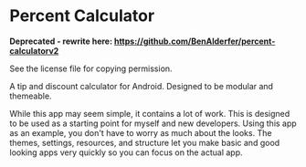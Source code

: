 # Percent Calculator

**Deprecated - rewrite here: https://github.com/BenAlderfer/percent-calculatorv2**

See the license file for copying permission.

A tip and discount calculator for Android. 
Designed to be modular and themeable.

While this app may seem simple, it contains a lot of work.
This is designed to be used as a starting point for myself and new developers.
Using this app as an example, you don't have to worry as much about the looks.
The themes, settings, resources, and structure let you make basic and good looking apps very quickly so you can focus on the actual app.
